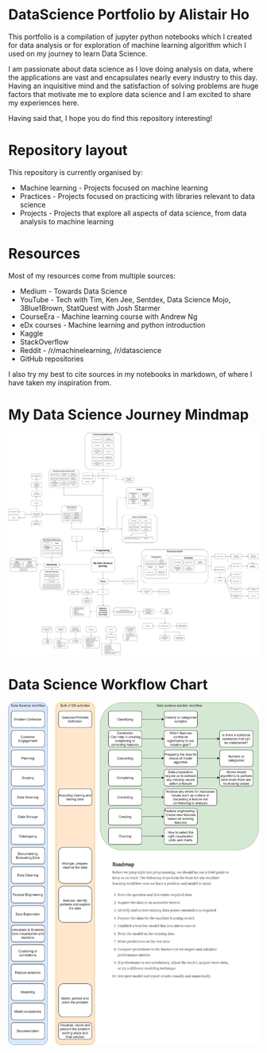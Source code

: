 # DataScience Portfolio by Alistair Ho

This portfolio is a compilation of jupyter python notebooks which I created for data analysis or for exploration of machine learning algorithm which I used on my journey to learn Data Science.

I am passionate about data science as I love doing analysis on data, where the applications are vast and encapsulates nearly every industry to this day. Having an inquisitive mind and the satisfaction of solving problems are huge factors that motivate me to explore data science and I am excited to share my experiences here.

Having said that, I hope you do find this repository interesting!

# Repository layout

This repository is currently organised by:

* Machine learning - Projects focused on machine learning
* Practices - Projects focused on practicing with libraries relevant to data science
* Projects - Projects that explore all aspects of data science, from data analysis to machine learning

# Resources

Most of my resources come from multiple sources:
* Medium - Towards Data Science
* YouTube - Tech with Tim, Ken Jee, Sentdex, Data Science Mojo, 3Blue1Brown, StatQuest with Josh Starmer
* CourseEra - Machine learning course with Andrew Ng
* eDx courses - Machine learning and python introduction
* Kaggle
* StackOverflow
* Reddit - /r/machinelearning, /r/datascience
* GitHub repositories

I also try my best to cite sources in my notebooks in markdown, of where I have taken my inspiration from.

# My Data Science Journey Mindmap
![My Data Science Journey Mindmap](DS_mindmap_15.06.20.png "My Data Science Journey")

# Data Science Workflow Chart
![Data Science Workflow](DS_workflow_15.06.20.png "Data Science Workflow")
